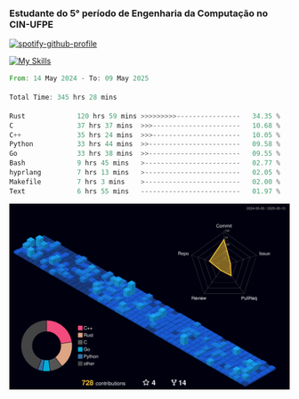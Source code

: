 
### Estudante do 5° período de Engenharia da Computação no CIN-UFPE

[![spotify-github-profile](https://spotify-github-profile.kittinanx.com/api/view?uid=21nggge2ld354asa4l3xoze2q&cover_image=true&theme=novatorem&show_offline=false&background_color=000000&interchange=true&bar_color=53b14f&bar_color_cover=true)](https://github.com/kittinan/spotify-github-profile)


[![My Skills](https://skillicons.dev/icons?i=c,cpp,rust,py,java,neovim&theme=dark)](https://skillicons.dev)

<!--START_SECTION:waka-->

```rust
From: 14 May 2024 - To: 09 May 2025

Total Time: 345 hrs 28 mins

Rust             120 hrs 59 mins >>>>>>>>>----------------   34.35 %
C                37 hrs 37 mins  >>>----------------------   10.68 %
C++              35 hrs 24 mins  >>>----------------------   10.05 %
Python           33 hrs 44 mins  >>-----------------------   09.58 %
Go               33 hrs 38 mins  >>-----------------------   09.55 %
Bash             9 hrs 45 mins   >------------------------   02.77 %
hyprlang         7 hrs 13 mins   >------------------------   02.05 %
Makefile         7 hrs 3 mins    >------------------------   02.00 %
Text             6 hrs 55 mins   -------------------------   01.97 %
```

<!--END_SECTION:waka-->

![](./profile-3d-contrib/profile-night-view.svg)
